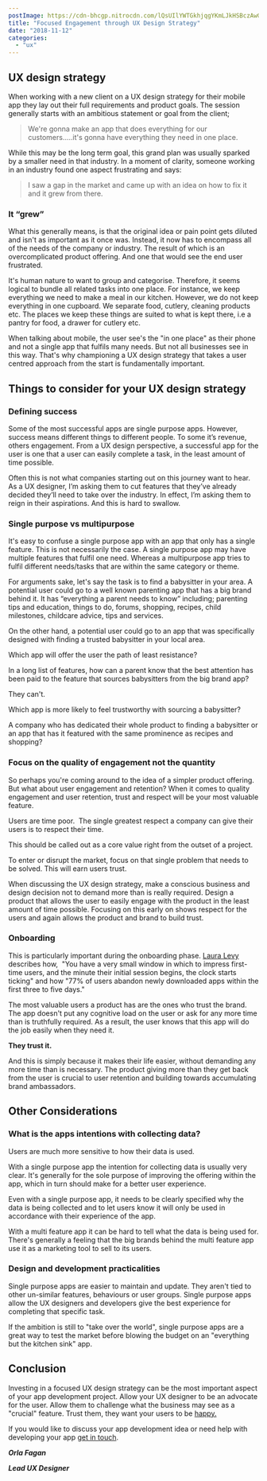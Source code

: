 ```yaml
---
postImage: https://cdn-bhcgp.nitrocdn.com/lQsUIlYWTGkhjqgYKmLJkHSBczAwGDPM/assets/static/optimized/rev-f8d7f54/wp-content/uploads/2018/09/BLOGBannerBG.png.webp
title: "Focused Engagement through UX Design Strategy"
date: "2018-11-12"
categories: 
  - "ux"
---
```


## UX design strategy

When working with a new client on a UX design strategy for their mobile app they lay out their full requirements and product goals. The session generally starts with an ambitious statement or goal from the client;

> We're gonna make an app that does everything for our customers.....it's gonna have everything they need in one place.

While this may be the long term goal, this grand plan was usually sparked by a smaller need in that industry. In a moment of clarity, someone working in an industry found one aspect frustrating and says:

> I saw a gap in the market and came up with an idea on how to fix it and it grew from there.

### **It “grew”**

What this generally means, is that the original idea or pain point gets diluted and isn't as important as it once was. Instead, it now has to encompass all of the needs of the company or industry. The result of which is an overcomplicated product offering. And one that would see the end user frustrated.

It's human nature to want to group and categorise. Therefore, it seems logical to bundle all related tasks into one place. For instance, we keep everything we need to make a meal in our kitchen. However, we do not keep everything in one cupboard. We separate food, cutlery, cleaning products etc. The places we keep these things are suited to what is kept there, i.e a pantry for food, a drawer for cutlery etc.

When talking about mobile, the user see's the "in one place" as their phone and not a single app that fulfils many needs. But not all businesses see in this way. That's why championing a UX design strategy that takes a user centred approach from the start is fundamentally important.

## Things to consider for your UX design strategy

### Defining success

Some of the most successful apps are single purpose apps. However, success means different things to different people. To some it’s revenue, others engagement. From a UX design perspective, a successful app for the user is one that a user can easily complete a task, in the least amount of time possible.

Often this is not what companies starting out on this journey want to hear. As a UX designer, I’m asking them to cut features that they’ve already decided they’ll need to take over the industry. In effect, I’m asking them to reign in their aspirations. And this is hard to swallow.

### Single purpose vs multipurpose

It's easy to confuse a single purpose app with an app that only has a single feature. This is not necessarily the case. A single purpose app may have multiple features that fulfil one need. Whereas a multipurpose app tries to fulfil different needs/tasks that are within the same category or theme.

For arguments sake, let's say the task is to find a babysitter in your area. A potential user could go to a well known parenting app that has a big brand behind it. It has “everything a parent needs to know” including; parenting tips and education, things to do, forums, shopping, recipes, child milestones, childcare advice, tips and services.

On the other hand, a potential user could go to an app that was specifically designed with finding a trusted babysitter in your local area.

Which app will offer the user the path of least resistance?

In a long list of features, how can a parent know that the best attention has been paid to the feature that sources babysitters from the big brand app?

They can't.

Which app is more likely to feel trustworthy with sourcing a babysitter?

A company who has dedicated their whole product to finding a babysitter or an app that has it featured with the same prominence as recipes and shopping?

### Focus on the quality of engagement not the quantity

So perhaps you're coming around to the idea of a simpler product offering. But what about user engagement and retention? When it comes to quality engagement and user retention, trust and respect will be your most valuable feature.

Users are time poor.  The single greatest respect a company can give their users is to respect their time.

This should be called out as a core value right from the outset of a project.

To enter or disrupt the market, focus on that single problem that needs to be solved. This will earn users trust.

When discussing the UX design strategy, make a conscious business and design decision not to demand more than is really required. Design a product that allows the user to easily engage with the product in the least amount of time possible. Focusing on this early on shows respect for the users and again allows the product and brand to build trust.

### Onboarding

This is particularly important during the onboarding phase. [Laura Levy](https://www.invisionapp.com/blog/mobile-app-onboarding/?utm_campaign=Weekly%20Digest&utm_source=hs_email&utm_medium=email&utm_content=65674365&_hsenc=p2ANqtz-_aSLCn5RVh7YqFch4OQxVEf5jxmJ4TGPKHlxeSrSJR8oLpa7t_amdBBv3AEh1iny-o4Py_FTq5auJ1FQhWfKSYpFhPgA&_hsmi=65674365) describes how,  "You have a very small window in which to impress first-time users, and the minute their initial session begins, the clock starts ticking" and how "77% of users abandon newly downloaded apps within the first three to five days."

The most valuable users a product has are the ones who trust the brand. The app doesn't put any cognitive load on the user or ask for any more time than is truthfully required. As a result, the user knows that this app will do the job easily when they need it.

**They trust it.**

And this is simply because it makes their life easier, without demanding any more time than is necessary. The product giving more than they get back from the user is crucial to user retention and building towards accumulating brand ambassadors.

## Other Considerations

### **What is the apps intentions with collecting data?**

Users are much more sensitive to how their data is used.

With a single purpose app the intention for collecting data is usually very clear. It's generally for the sole purpose of improving the offering within the app, which in turn should make for a better user experience.

Even with a single purpose app, it needs to be clearly specified why the data is being collected and to let users know it will only be used in accordance with their experience of the app.

With a multi feature app it can be hard to tell what the data is being used for. There's generally a feeling that the big brands behind the multi feature app use it as a marketing tool to sell to its users.

### Design and development practicalities

Single purpose apps are easier to maintain and update. They aren't tied to other un-similar features, behaviours or user groups. Single purpose apps allow the UX designers and developers give the best experience for completing that specific task.

If the ambition is still to "take over the world", single purpose apps are a great way to test the market before blowing the budget on an "everything but the kitchen sink" app.

## Conclusion

Investing in a focused UX design strategy can be the most important aspect of your app development project. Allow your UX designer to be an advocate for the user. Allow them to challenge what the business may see as a "crucial" feature. Trust them, they want your users to be [happy.](https://tapadoo.wpengine.com/2016/how-to-make-your-users-happy/)

If you would like to discuss your app development idea or need help with developing your app [get in touch](https://tapadoo.wpengine.com/contact/).

**_Orla Fagan_**

**_Lead UX Designer_**
